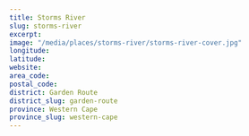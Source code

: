 ```yaml
---
title: Storms River
slug: storms-river
excerpt: 
image: "/media/places/storms-river/storms-river-cover.jpg"
longitude: 
latitude: 
website: 
area_code: 
postal_code: 
district: Garden Route
district_slug: garden-route
province: Western Cape
province_slug: western-cape
---
```

